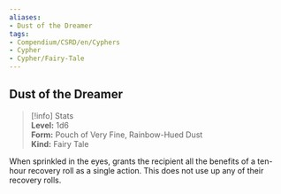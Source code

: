 ```yaml
---
aliases:
- Dust of the Dreamer
tags:
- Compendium/CSRD/en/Cyphers
- Cypher
- Cypher/Fairy-Tale
---
```


  
## Dust of the Dreamer  
>[!info] Stats  
> **Level:** 1d6  
> **Form:** Pouch of Very Fine, Rainbow-Hued Dust  
> **Kind:** Fairy Tale
  
When sprinkled in the eyes, grants the recipient all the benefits of a ten-hour recovery roll as a single action. This does not use up any of their recovery rolls.